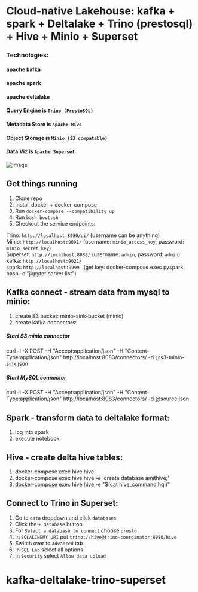 # Cloud-native Lakehouse:     kafka + spark + Deltalake + Trino (prestosql) + Hive + Minio + Superset <br>
### Technologies:
#### apache kafka
#### apache spark
#### apache deltalake
#### Query Engine is `Trino (PrestoSQL)`
#### Metadata Store is `Apache Hive`
#### Object Storage is `Minio (S3 compatable)`
#### Data Viz is `Apache Superset`

![image](https://user-images.githubusercontent.com/5821916/143058563-97afbd4f-651d-4290-b2e2-ed3dfb38d4ae.png)


## Get things running
1. Clone repo
2. Install docker + docker-compose
3. Run `docker-compose --compatibility up`
4. Run `bash boot.sh`
5. Checkout the service endpoints:

Trino: `http://localhost:8080/ui/` (username can be anything) <br>
Minio: `http://localhost:9001/` (username: `minio_access_key`, password: `minio_secret_key`)<br>
Superset: `http://localhost:8088/` (username: `admin`, password: `admin`)<br>
kafka: `http://localhost:9021/ ` <br>
spark: `http://localhost:9999 ` (get key: docker-compose exec pyspark bash -c "jupyter server list")
## Kafka connect - stream data from mysql to minio:
1. create S3 bucket: minio-sink-bucket (minio) 
2. create kafka connectors:
##### Start S3 minio connector
curl -i -X POST -H "Accept:application/json" -H  "Content-Type:application/json" http://localhost:8083/connectors/ -d @s3-minio-sink.json
##### Start MySQL connector
curl -i -X POST -H "Accept:application/json" -H  "Content-Type:application/json" http://localhost:8083/connectors/ -d @source.json
## Spark - transform data to deltalake format:
1. log into spark 
2. execute notebook
## Hive - create delta hive tables:
1. docker-compose exec hive hive
2. docker-compose exec hive hive -e 'create database amithive;'
3. docker-compose exec hive hive -e "$(cat hive_command.hql)"
## Connect to Trino in Superset:
1. Go to `data` dropdown and click `databases`
2. Click the `+ database` button
3. For `Select a database to connect` choose `presto`
4. In `SQLALCHEMY URI` put `trino://hive@trino-coordinator:8080/hive` 
5. Switch over to `Advanced` tab
5. In `SQL Lab` select all options
5. In `Security` select `Allow data upload`

 
# kafka-deltalake-trino-superset
